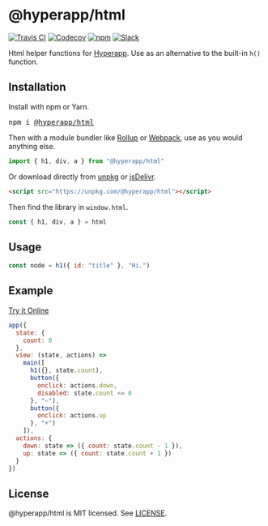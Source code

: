 # @hyperapp/html
[![Travis CI](https://img.shields.io/travis/hyperapp/html/master.svg)](https://travis-ci.org/hyperapp/html)
[![Codecov](https://img.shields.io/codecov/c/github/hyperapp/html/master.svg)](https://codecov.io/gh/hyperapp/html)
[![npm](https://img.shields.io/npm/v/@hyperapp/html.svg)](https://www.npmjs.org/package/@hyperapp/html)
[![Slack](https://hyperappjs.herokuapp.com/badge.svg)](https://hyperappjs.herokuapp.com "Join us")

Html helper functions for [Hyperapp](https://github.com/hyperapp/hyperapp). Use as an alternative to the built-in `h()` function.

## Installation

Install with npm or Yarn.

<pre>
npm i <a href="https://www.npmjs.com/package/@hyperapp/html">@hyperapp/html</a>
</pre>

Then with a module bundler like [Rollup](https://github.com/rollup/rollup) or [Webpack](https://github.com/webpack/webpack), use as you would anything else.

```jsx
import { h1, div, a } from "@hyperapp/html"
```

Or download directly from [unpkg](https://unpkg.com/@hyperapp/html@latest/dist/html.dist.js) or [jsDelivr](https://cdn.jsdelivr.net/npm/@hyperapp/html@latest/dist/html.dist.js).

```html
<script src="https://unpkg.com/@hyperapp/html"></script>
```

Then find the library in `window.html`.

```jsx
const { h1, div, a } = html
```

## Usage

```jsx
const node = h1({ id: "title" }, "Hi.")
```

## Example

[Try it Online](https://codepen.io/Swizz540/pen/VMXVve?editors=0010)

```jsx
app({
  state: {
    count: 0
  },
  view: (state, actions) =>
    main([
      h1({}, state.count),
      button({
        onclick: actions.down,
        disabled: state.count <= 0
      }, "—"),
      button({
        onclick: actions.up
      }, "+")
    ]),
  actions: {
    down: state => ({ count: state.count - 1 }),
    up: state => ({ count: state.count + 1 })
  }
})
```

## License

@hyperapp/html is MIT licensed. See [LICENSE](LICENSE.md).

